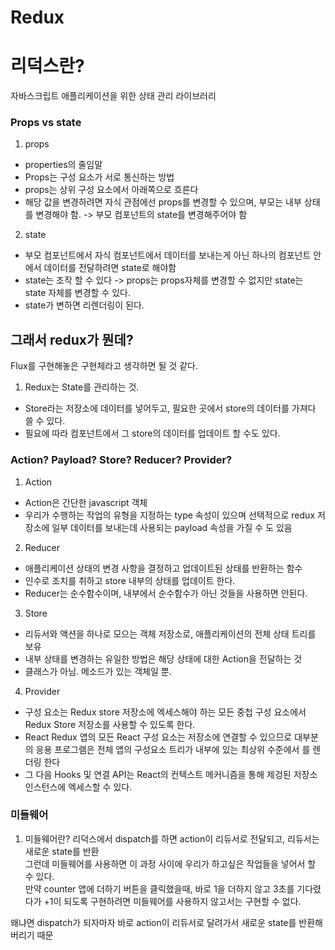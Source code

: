 # Redux

# 리덕스란?
자바스크립트 애플리케이션을 위한 상태 관리 라이브러리

### Props vs state
1. props
- properties의 줄임말
- Props는 구성 요소가 서로 통신하는 방법
- props는 상위 구성 요소에서 아래쪽으로 흐른다
- 해당 값을 변경하려면 자식 관점에선 props를 변경할 수 있으며, 부모는 내부 상태를 변경해야 함. -> 부모 컴포넌트의 state를 변경해주어야 함

2. state
- 부모 컴포넌트에서 자식 컴포넌트에서 데이터를 보내는게 아닌 하나의 컴포넌트 안에서 데이터를 전달하려면 state로 해야함
- state는 조작 할 수 있다 -> props는 props자체를 변경할 수 없지만 state는 state 자체를 변경할 수 있다.
- state가 변하면 리렌더링이 된다.


## 그래서 redux가 뭔데?
Flux를 구현해놓은 구현체라고 생각하면 될 것 같다.


1. Redux는 State를 관리하는 것.
- Store라는 저장소에 데이터를 넣어두고, 필요한 곳에서 store의 데이터를 가져다 쓸 수 있다.
- 필요에 따라 컴포넌트에서 그 store의 데이터를 업데이트 할 수도 있다.


### Action? Payload? Store? Reducer? Provider?
1. Action
- Action은 간단한 javascript 객체
- 우리가 수행하는 작업의 유형을 지정하는 type 속성이 있으며 선택적으로 redux 저장소에 일부 데이터를 보내는데 사용되는 payload 속성을 가질 수 도 있음
2. Reducer 
- 애플리케이션 상태의 변경 사항을 결정하고 업데이트된 상태를 반환하는 함수
- 인수로 조치를 취하고 store 내부의 상태를 업데이트 한다.
- Reducer는 순수함수이며, 내부에서 순수함수가 아닌 것들을 사용하면 안된다.

3. Store
- 리듀서와 액션을 하나로 모으는 객체 저장소로, 애플리케이션의 전체 상태 트리를 보유
- 내부 상태를 변경하는 유일한 방법은 해당 상태에 대한 Action을 전달하는 것
- 클래스가 아님. 메소드가 있는 객체일 뿐.

4. Provider
- <Provider> 구성 요소는 Redux store 저장소에 엑세스해야 하는 모든 중첩 구성 요소에서 Redux Store 저장소를 사용할 수 있도록 한다.
- React Redux 앱의 모든 React 구성 요소는 저장소에 연결할 수 있으므로 대부분의 응용 프로그램은 전체 앱의 구성요소 트리가 내부에 있는 최상위 수준에서 <Provider>를 렌더링 한다
- 그 다음 Hooks 및 연결 API는 React의 컨텍스트 메커니즘을 통해 제겅된 저장소 인스턴스에 엑세스할 수 있다.



### 미들웨어

1. 미들웨어란?
리덕스에서 dispatch를 하면 action이 리듀서로 전달되고, 리듀서는 새로운 state를 반환<br>
그런데 미들웨어를 사용하면 이 과정 사이에 우리가 하고싶은 작업들을 넣어서 할 수 있다.<br>
만약 counter 앱에 더하기 버튼을 클릭했을때, 바로 1을 더하지 않고 3초를 기다렸다가 +1이 되도록 구현하려면 미들웨어를 사용하지 않고서는 구현할 수 없다.<br>
<!-- -> 리듀서는 순수함수기 때문에 안에서 콜백을 사용하면 안되니까? -->
왜냐면 dispatch가 되자마자 바로 action이 리듀서로 달려가서 새로운 state를 반환해버리기 때문